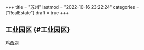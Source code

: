 +++
title = "苏州"
lastmod = "2022-10-16 23:22:24"
categories = ["RealEstate"]
draft = true
+++

## 工业园区 {#工业园区}

鸡西湖